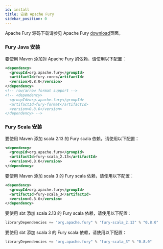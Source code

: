 ```yaml
---
id: install
title: 安装 Apache Fury
sidebar_position: 0
---
```


Apache Fury 源码下载请参见 Apache Fury [download](https://github.com/apache/fury/releases)页面。

### Fury Java 安装

要使用 Maven 添加对 Apache Fury 的依赖，请使用以下配置：

```xml
<dependency>
  <groupId>org.apache.fury</groupId>
  <artifactId>fury-core</artifactId>
  <version>0.8.0</version>
</dependency>
<!-- row/arrow format support -->
<!-- <dependency>
  <groupId>org.apache.fury</groupId>
  <artifactId>fury-format</artifactId>
  <version>0.8.0</version>
</dependency> -->
```

### Fury Scala 安装
要使用 Maven 添加 scala 2.13 的 Fury scala 依赖，请使用以下配置：

```xml
<dependency>
  <groupId>org.apache.fury</groupId>
  <artifactId>fury-scala_2.13</artifactId>
  <version>0.8.0</version>
</dependency>
```

要使用 Maven 添加 scala 3 的 Fury scala 依赖，请使用以下配置：

```xml
<dependency>
  <groupId>org.apache.fury</groupId>
  <artifactId>fury-scala_3</artifactId>
  <version>0.8.0</version>
</dependency>
```

要使用 sbt 添加 scala 2.13 的 Fury scala 依赖，请使用以下配置：

```sbt
libraryDependencies += "org.apache.fury" % "fury-scala_2.13" % "0.8.0"
```

要使用 sbt 添加 scala 3 的 Fury scala 依赖，请使用以下配置：

```sbt
libraryDependencies += "org.apache.fury" % "fury-scala_3" % "0.8.0"
```
